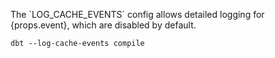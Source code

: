 <p>The `LOG_CACHE_EVENTS` config allows detailed logging for {props.event}, which are disabled by default.</p>

```text
dbt --log-cache-events compile
```
